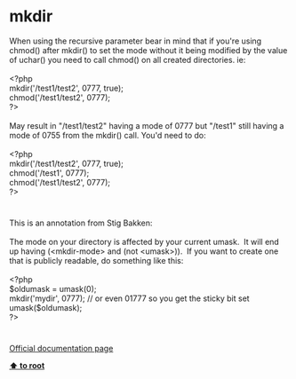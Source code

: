 # mkdir




<div class="phpcode"><span class="html">
When using the recursive parameter bear in mind that if you&apos;re using chmod() after mkdir() to set the mode without it being modified by the value of uchar() you need to call chmod() on all created directories. ie:<br><br><span class="default">&lt;?php<br>mkdir</span><span class="keyword">(</span><span class="string">&apos;/test1/test2&apos;</span><span class="keyword">, </span><span class="default">0777</span><span class="keyword">, </span><span class="default">true</span><span class="keyword">);<br></span><span class="default">chmod</span><span class="keyword">(</span><span class="string">&apos;/test1/test2&apos;</span><span class="keyword">, </span><span class="default">0777</span><span class="keyword">);<br></span><span class="default">?&gt;</span> <br><br>May result in &quot;/test1/test2&quot; having a mode of 0777 but &quot;/test1&quot; still having a mode of 0755 from the mkdir() call. You&apos;d need to do:<br><br><span class="default">&lt;?php<br>mkdir</span><span class="keyword">(</span><span class="string">&apos;/test1/test2&apos;</span><span class="keyword">, </span><span class="default">0777</span><span class="keyword">, </span><span class="default">true</span><span class="keyword">);<br></span><span class="default">chmod</span><span class="keyword">(</span><span class="string">&apos;/test1&apos;</span><span class="keyword">, </span><span class="default">0777</span><span class="keyword">);<br></span><span class="default">chmod</span><span class="keyword">(</span><span class="string">&apos;/test1/test2&apos;</span><span class="keyword">, </span><span class="default">0777</span><span class="keyword">);<br></span><span class="default">?&gt;</span>
</span>
</div>
  

#


<div class="phpcode"><span class="html">
This is an annotation from Stig Bakken:
<br>
<br>The mode on your directory is affected by your current umask.&#xA0; It will end
<br>up having (&lt;mkdir-mode&gt; and (not &lt;umask&gt;)).&#xA0; If you want to create one
<br>that is publicly readable, do something like this:
<br>
<br><span class="default">&lt;?php
<br>$oldumask </span><span class="keyword">= </span><span class="default">umask</span><span class="keyword">(</span><span class="default">0</span><span class="keyword">);
<br></span><span class="default">mkdir</span><span class="keyword">(</span><span class="string">&apos;mydir&apos;</span><span class="keyword">, </span><span class="default">0777</span><span class="keyword">); </span><span class="comment">// or even 01777 so you get the sticky bit set
<br></span><span class="default">umask</span><span class="keyword">(</span><span class="default">$oldumask</span><span class="keyword">);
<br></span><span class="default">?&gt;</span>
</span>
</div>
  

#

[Official documentation page](https://www.php.net/manual/en/function.mkdir.php)

**[⬆ to root](/)**